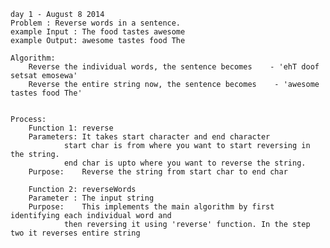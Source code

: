 	day 1 - August 8 2014
	Problem : Reverse words in a sentence.
	example Input : The food tastes awesome
	example Output: awesome tastes food The

	Algorithm:
		Reverse the individual words, the sentence becomes    - 'ehT doof setsat emosewa'
		Reverse the entire string now, the sentence becomes    - 'awesome tastes food The'


	Process:
		Function 1: reverse
		Parameters: It takes start character and end character
			    start char is from where you want to start reversing in the string.
			    end char is upto where you want to reverse the string.
		Purpose:    Reverse the string from start char to end char

		Function 2: reverseWords
		Parameter : The input string
		Purpose:    This implements the main algorithm by first identifying each individual word and 
			    then reversing it using 'reverse' function. In the step two it reverses entire string
